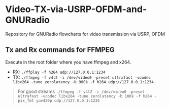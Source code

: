 # Video-TX-via-USRP-OFDM-and-GNURadio
Repository for GNURadio flowcharts for video transmission via USRP, OFDM

## Tx and Rx commands for FFMPEG
Execute in the root folder where you have ffmpeg and x264.

* RX: `./ffplay -f h264 udp://127.0.0.1:1234`
* TX: `./ffmpeg -f v4l2 -i /dev/video0 -preset ultrafast -vcodec libx264 -tune zerolatency -b 900k -f h264 udp://127.0.0.1:1234`
> For good streams `./ffmpeg -f v4l2 -i /dev/video0 -preset ultrafast -vcodec libx264 -tune zerolatency -b 100k -f h264 -pix_fmt yuv420p udp://127.0.0.1:1234`